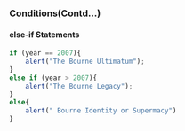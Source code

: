 ### Conditions(Contd...)

#### else-if Statements

```javascript
if (year == 2007){
	alert("The Bourne Ultimatum");
}
else if (year > 2007){
	alert("The Bourne Legacy");
}
else{
	alert(" Bourne Identity or Supermacy")
}

```